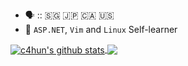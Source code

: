 

- 🗣️ :: 🇸🇬 🇯🇵 🇨🇦 🇺🇸
- 🌱 `ASP.NET`, `Vim` and `Linux` Self-learner


<!---
c4hun/c4hun is a ✨ special ✨ repository because its `README.md` (this file) appears on your GitHub profile.
You can click the Preview link to take a look at your changes.
--->

<a href="https://github.com/anuraghazra/github-readme-stats">
  <img align="center" src="https://github-readme-stats.anuraghazra1.vercel.app/api?username=c4hun&show_icons=true&include_all_commits=true&theme=gh-dark-mode-only" alt="c4hun's github stats" />
</a>

<a href="https://github.com/anuraghazra/github-readme-stats">
  <img align="center" src="https://github-readme-stats.vercel.app/api/top-langs/?username=c4hun&layout=donut-vertical&theme=material-palenight" /> 
</a>
